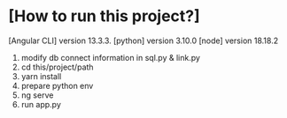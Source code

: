 # [How to run this project?]

[Angular CLI] version 13.3.3.
[python] version 3.10.0
[node] version 18.18.2

1. modify db connect information in sql.py & link.py
2. cd this/project/path
3. yarn install
4. prepare python env
5. ng serve
6. run app.py
